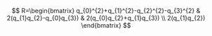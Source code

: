 $$
R=\begin{bmatrix}
q_{0}^{2}+q_{1}^{2}-q_{2}^{2}-q_{3}^{2} & 2(q_{1}q_{2}-q_{0}q_{3})  & 2(q_{0}q_{2}+q_{1}q_{3}) \\
2(q_{1}q_{2})
\end{bmatrix}
$$
